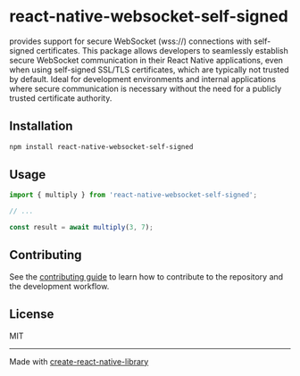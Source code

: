 # react-native-websocket-self-signed

provides support for secure WebSocket (wss://) connections with self-signed certificates. This package allows developers to seamlessly establish secure WebSocket communication in their React Native applications, even when using self-signed SSL/TLS certificates, which are typically not trusted by default. Ideal for development environments and internal applications where secure communication is necessary without the need for a publicly trusted certificate authority.

## Installation

```sh
npm install react-native-websocket-self-signed
```

## Usage


```js
import { multiply } from 'react-native-websocket-self-signed';

// ...

const result = await multiply(3, 7);
```


## Contributing

See the [contributing guide](CONTRIBUTING.md) to learn how to contribute to the repository and the development workflow.

## License

MIT

---

Made with [create-react-native-library](https://github.com/callstack/react-native-builder-bob)
